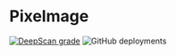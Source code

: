 # Pixelmage
[![DeepScan grade](https://deepscan.io/api/teams/16019/projects/19241/branches/494123/badge/grade.svg)](https://deepscan.io/dashboard#view=project&tid=16019&pid=19241&bid=494123) ![GitHub deployments](https://img.shields.io/github/deployments/theyadev/pixelmage/production?label=vercel&logo=vercel&logoColor=vercel)
